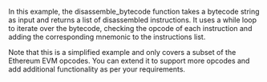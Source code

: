 In this example, the disassemble_bytecode function takes a bytecode string as input and returns a list of disassembled instructions. It uses a while loop to iterate over the bytecode, checking the opcode of each instruction and adding the corresponding mnemonic to the instructions list.

Note that this is a simplified example and only covers a subset of the Ethereum EVM opcodes. You can extend it to support more opcodes and add additional functionality as per your requirements.
